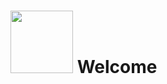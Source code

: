 # <img src="https://media0.giphy.com/media/v1.Y2lkPTc5MGI3NjExMXkwdXJnZXN1ZjY3aHc1N3p0ZzRhMnk3OWI3ZHk2ZndocDhvYjIzeSZlcD12MV9pbnRlcm5hbF9naWZfYnlfaWQmY3Q9Zw/Wj7lNjMNDxSmc/giphy.gif" width="100"/> Welcome 